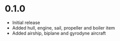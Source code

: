 # 0.1.0

* Initial release
* Added hull, engine, sail, propeller and boiler item
* Added airship, biplane and gyrodyne aircraft